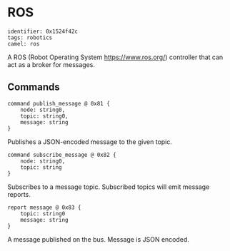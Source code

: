 # ROS

    identifier: 0x1524f42c
    tags: robotics
    camel: ros
    
A ROS (Robot Operating System https://www.ros.org/) controller that can act as a broker for messages.

## Commands

    command publish_message @ 0x81 {
        node: string0,
        topic: string0,
        message: string
    }

Publishes a JSON-encoded message to the given topic.

    command subscribe_message @ 0x82 {
        node: string0,
        topic: string
    }

Subscribes to a message topic. Subscribed topics will emit message reports.

    report message @ 0x83 {
        topic: string0
        message: string
    }

A message published on the bus. Message is JSON encoded.